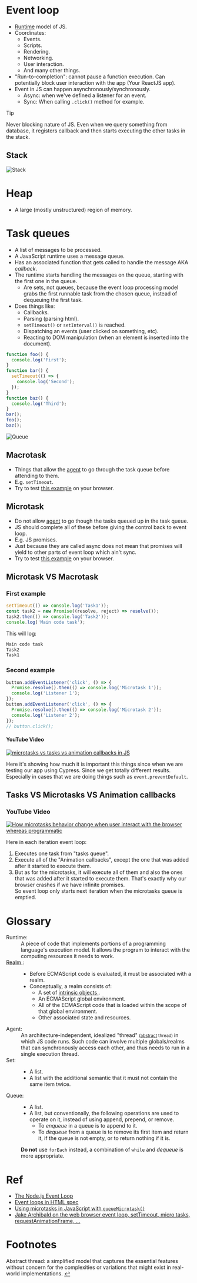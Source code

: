 # Event loop

- [Runtime](#runtime) model of JS.
- Coordinates:
  - Events.
  - Scripts.
  - Rendering.
  - Networking.
  - User interaction.
  - And many other things.
- "Run-to-completion": cannot pause a function execution. Can potentially block user interaction with the app (Your ReactJS app).
- Event in JS can happen asynchronously/synchronously.
  - Async: when we've defined a listener for an event.
  - Sync: When calling `.click()` method for example.

> [!TIP]
>
> Never blocking nature of JS. Even when we query something from database, it registers callback and then starts executing the other tasks in the stack.

## Stack

![Stack](./stack.png)

# Heap

- A large (mostly unstructured) region of memory.

# Task queues

- A list of messages to be processed.
- A JavaScript runtime uses a message queue.
- Has an associated function that gets called to handle the message AKA _callback_.
- The runtime starts handling the messages on the queue, starting with the first one in the queue.
  - Are sets, not queues, because the event loop processing model grabs the first runnable task from the chosen queue, instead of dequeuing the first task.
- Does things like:
  - Callbacks.
  - Parsing (parsing html).
  - `setTimeout()` or `setInterval()` is reached.
  - Dispatching an events (user clicked on something, etc).
  - Reacting to DOM manipulation (when an element is inserted into the document).

```ts
function foo() {
  console.log('First');
}
function bar() {
  setTimeout(() => {
    console.log('Second');
  });
}
function baz() {
  console.log('Third');
}
bar();
foo();
baz();
```

![Queue](./queue.gif)

## Macrotask

- Things that allow the <a href="#agentGlossary">agent</a> to go through the task queue before attending to them.
- E.g. `setTimeout`.
- Try to test [this example](./nonblocking-even-loop-with-settimeout.html) on your browser.

## Microtask

- Do not allow <a href="#agentGlossary">agent</a> to go though the tasks queued up in the task queue.
- JS should complete all of these before giving the control back to event loop.
- E.g. JS promises.
- Just because they are called async does not mean that promises will yield to other parts of event loop which ain't sync.
- Try to test [this example](./blocking-even-loop-with-promises.html) on your browser.

## Microtask VS Macrotask

### First example

```ts
setTimeout(() => console.log('Task1'));
const task2 = new Promise((resolve, reject) => resolve());
task2.then(() => console.log('Task2'));
console.log('Main code task');
```

This will log:

```cmd
Main code task
Task2
Task1
```

### Second example

```ts
button.addEventListener('click', () => {
  Promise.resolve().then(() => console.log('Microtask 1'));
  console.log('Listener 1');
});
button.addEventListener('click', () => {
  Promise.resolve().then(() => console.log('Microtask 2'));
  console.log('Listener 2');
});
// button.click();
```

#### YouTube Video

[![microtasks vs tasks vs animation callbacks in JS](https://img.youtube.com/vi/RnFtZciOAxg/0.jpg)](https://www.youtube.com/watch?v=RnFtZciOAxg)

Here it's showing how much it is important this things since when we are testing our app using Cypress. Since we get totally different results. Especially in cases that we are doing things such as `event.preventDefault`.

## Tasks VS Microtasks VS Animation callbacks

### YouTube Video

[![How microtasks behavior change when user interact with the browser whereas programmatic](https://img.youtube.com/vi/yqzTbm-vJ78/0.jpg)](https://www.youtube.com/watch?v=yqzTbm-vJ78)

Here in each iteration event loop:

<ol>
  <li>
    Executes one task from "tasks queue".
  </li>
  <li>
    Execute all of the "Animation callbacks", except the one that was added after it started to execute them.
  </li>
  <li>
    But as for the microtasks, it will execute all of them and also the ones that was added after it started to execute them. That's exactly why our browser crashes if we have infinite promises.
    <br/>
    So event loop only starts next iteration when the microtasks queue is emptied.
  </li>
</ol>

# Glossary

<dl>
  <dt id="runtime">
    Runtime:
  </dt>
  <dd>
    A piece of code that implements portions of a programming language's execution model. It allows the program to interact with the computing resources it needs to work. 
  </dd>
  <dt>
    <a href="https://tc39.es/ecma262/#sec-code-realms">
      Realm
    </a>:
  </dt>
  <dd>
    <ul>
      <li>
        Before ECMAScript code is evaluated, it must be associated with a realm.
      </li>
      <li>
        Conceptually, a realm consists of:
        <ul>
          <li>
            A set of 
            <a href="https://tc39.es/ecma262/#table-well-known-intrinsic-objects">
              intrinsic objects
            </a>.
          </li>
          <li>
            An ECMAScript global environment.
          </li>
          <li>
            All of the ECMAScript code that is loaded within the scope of that global environment.
          </li>
          <li>
            Other associated state and resources.
          </li>
        </ul>
      </li>
    </ul>
  </dd>
  <dt id="agentGlossary">
    Agent:
  </dt>
  <dd>
    An architecture-independent, idealized "thread"
    <small id="returnToAbstractThread">
      (<a href="#abstractThreadFootnote">abstract</a> thread)
    </small>
    in which JS code runs. Such code can involve multiple globals/realms that can synchronously access each other, and thus needs to run in a single execution thread.
  </dd>
  <dt>
    Set:
  </dt>
  <dd>
    <ul>
      <li>
        A list.
      </li>
      <li>
        A list with the additional semantic that it must not contain the same item twice.
      </li>
    </ul>
  </dd>
  <dt>
    Queue:
  </dt>
  <dd>
    <ul>
      <li>
        A list.
      </li>
      <li>
        A list, but conventionally, the following operations are used to operate on it, instead of using append, prepend, or remove.
        <ul>
          <li>
            To <i>enqueue</i> in a queue is to append to it.
          </li>
          <li>
            To <i>dequeue</i> from a queue is to remove its first item and return it, if the queue is not empty, or to return nothing if it is.
          </li>
        </ul>
      </li>
    </ul>
    <p>
      <b>Do not</b> use <code>forEach</code> instead, a combination of <code>while</code> and <i>dequeue</i> is more appropriate.
    </p>
  </dd>
</dl>

# Ref

- [The Node.js Event Loop](https://nodejs.org/en/learn/asynchronous-work/event-loop-timers-and-nexttick)
- [Event loops in HTML spec](https://html.spec.whatwg.org/multipage/webappapis.html#event-loops)
- [Using microtasks in JavaScript with `queueMicrotask()`](https://developer.mozilla.org/en-US/docs/Web/API/HTML_DOM_API/Microtask_guide)
- [Jake Archibald on the web browser event loop, setTimeout, micro tasks, requestAnimationFrame, ...](https://youtu.be/cCOL7MC4Pl0?si=VcY_-oikUNP9ugMt)

# Footnotes

<p id="abstractThreadFootnote">
  Abstract thread: a simplified model that captures the essential features without concern for the complexities or variations that might exist in real-world implementations.
  <a href="#returnToAbstractThread">&hookleftarrow;</a>
</p>
